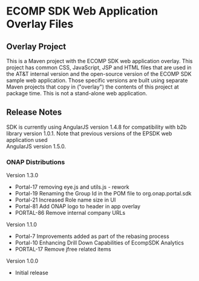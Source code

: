 # ECOMP SDK Web Application Overlay Files

## Overlay Project

This is a Maven project with the ECOMP SDK web application overlay. This 
project has common CSS, JavaScript, JSP and HTML files that are used in 
the AT&T internal version and the open-source version of the ECOMP SDK 
sample web application.  Those specific versions are built using separate 
Maven projects that copy in ("overlay") the contents of this project at 
package time. This is not a stand-alone web application.  

## Release Notes

SDK is currently using AngularJS version 1.4.8 for compatibility with b2b library 
version 1.0.1.  Note that previous versions of the EPSDK web application used  
AngularJS version 1.5.0.

### ONAP Distributions

Version 1.3.0
- Portal-17 removing eye.js and utils.js - rework
- Portal-19 Renaming the Group Id in the POM file to org.onap.portal.sdk
- Portal-21 Increased Role name size in UI  
- Portal-81 Add ONAP logo to header in app overlay
- PORTAL-86 Remove internal company URLs

Version 1.1.0
- Portal-7 Improvements added as part of the rebasing process
- Portal-10 Enhancing Drill Down Capabilities of EcompSDK Analytics
- PORTAL-17 Remove jfree related items

Version 1.0.0
- Initial release
